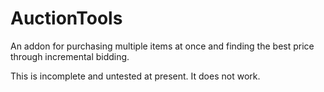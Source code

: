 # AuctionTools

An addon for purchasing multiple items at once and finding the best price through incremental bidding.

This is incomplete and untested at present. It does not work.